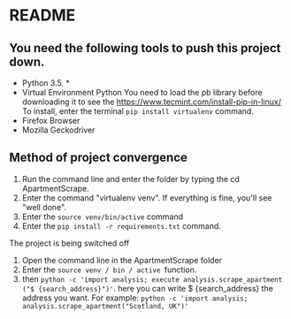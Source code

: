 # README #

## You need the following tools to push this project down. ##

- Python 3.5. *
- Virtual Environment Python
You need to load the pb library before downloading it to see the https://www.tecmint.com/install-pip-in-linux/
To install, enter the terminal `pip install virtualenv` command.
- Firefox Browser
- Mozilla Geckodriver


## Method of project convergence ##
1) Run the command line and enter the folder by typing the cd ApartmentScrape.
2) Enter the command "virtualenv venv". If everything is fine, you'll see "well done".
3) Enter the `source venv/bin/active` command
4) Enter the `pip install -r requirements.txt` command.

The project is being switched off
1) Open the command line in the ApartmentScrape folder
4) Enter the `source venv / bin / active `function.
5) then `python -c 'import analysis; execute analysis.scrape_apartment ("$ {search_address}")'`. here you can write $ {search_address} the address you want. 
For example: `python -c 'import analysis; analysis.scrape_apartment("Scotland, UK")'`
